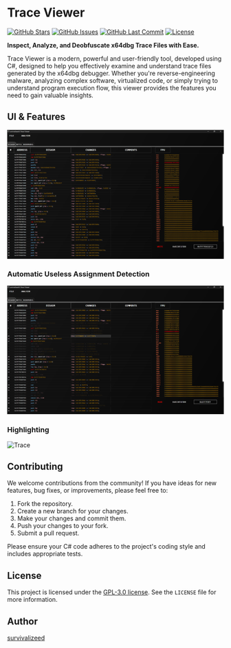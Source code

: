 # Trace Viewer

[![GitHub Stars](https://img.shields.io/github/stars/survivalizeed/TraceViewer?style=social)](https://github.com/survivalizeed/TraceViewer)
[![GitHub Issues](https://img.shields.io/github/issues/survivalizeed/TraceViewer)](https://github.com/survivalizeed/TraceViewer/issues)
[![GitHub Last Commit](https://img.shields.io/github/last-commit/survivalizeed/TraceViewer)](https://github.com/survivalizeed/TraceViewer/commits/main)
[![License](https://img.shields.io/github/license/survivalizeed/TraceViewer)](https://github.com/survivalizeed/TraceViewer/blob/master/LICENSE)

**Inspect, Analyze, and Deobfuscate x64dbg Trace Files with Ease.**

Trace Viewer is a modern, powerful and user-friendly tool, developed using C#, designed to help you effectively examine and understand trace files generated by the x64dbg debugger. Whether you're reverse-engineering malware, analyzing complex software, virtualized code, or simply trying to understand program execution flow, this viewer provides the features you need to gain valuable insights.

## UI & Features

![Trace](.github/res/Trace.png)

### Automatic Useless Assignment Detection

![Trace](.github/res/DeOb.png)

### Highlighting

![Trace](.github/res/Highlights.png)


## Contributing

We welcome contributions from the community! If you have ideas for new features, bug fixes, or improvements, please feel free to:

1.  Fork the repository.
2.  Create a new branch for your changes.
3.  Make your changes and commit them.
4.  Push your changes to your fork.
5.  Submit a pull request.

Please ensure your C# code adheres to the project's coding style and includes appropriate tests.

## License

This project is licensed under the [GPL-3.0 license](LICENSE). See the `LICENSE` file for more information.

## Author

[survivalizeed](https://github.com/survivalizeed)
